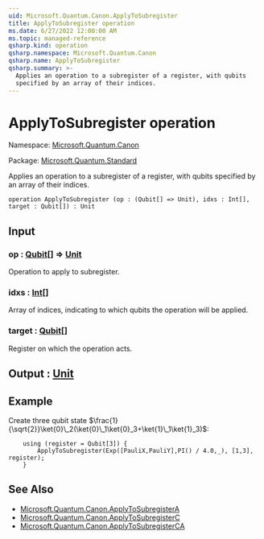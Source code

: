```yaml
---
uid: Microsoft.Quantum.Canon.ApplyToSubregister
title: ApplyToSubregister operation
ms.date: 6/27/2022 12:00:00 AM
ms.topic: managed-reference
qsharp.kind: operation
qsharp.namespace: Microsoft.Quantum.Canon
qsharp.name: ApplyToSubregister
qsharp.summary: >-
  Applies an operation to a subregister of a register, with qubits
  specified by an array of their indices.
---
```


# ApplyToSubregister operation

Namespace: [Microsoft.Quantum.Canon](xref:Microsoft.Quantum.Canon)

Package: [Microsoft.Quantum.Standard](https://nuget.org/packages/Microsoft.Quantum.Standard)


Applies an operation to a subregister of a register, with qubitsspecified by an array of their indices.

```qsharp
operation ApplyToSubregister (op : (Qubit[] => Unit), idxs : Int[], target : Qubit[]) : Unit
```


## Input

### op : [Qubit](xref:microsoft.quantum.qsharp.valueliterals#qubit-literals)[] => [Unit](xref:microsoft.quantum.qsharp.valueliterals#unit-literal) 

Operation to apply to subregister.


### idxs : [Int](xref:microsoft.quantum.qsharp.valueliterals#int-literals)[]

Array of indices, indicating to which qubits the operation will be applied.


### target : [Qubit](xref:microsoft.quantum.qsharp.valueliterals#qubit-literals)[]

Register on which the operation acts.



## Output : [Unit](xref:microsoft.quantum.qsharp.valueliterals#unit-literal)



## Example

Create three qubit state $\frac{1}{\sqrt{2}}\ket{0}\_2(\ket{0}\_1\ket{0}_3+\ket{1}\_1\ket{1}_3)$:```qsharp    using (register = Qubit[3]) {        ApplyToSubregister(Exp([PauliX,PauliY],PI() / 4.0,_), [1,3], register);    }```

## See Also

- [Microsoft.Quantum.Canon.ApplyToSubregisterA](xref:Microsoft.Quantum.Canon.ApplyToSubregisterA)
- [Microsoft.Quantum.Canon.ApplyToSubregisterC](xref:Microsoft.Quantum.Canon.ApplyToSubregisterC)
- [Microsoft.Quantum.Canon.ApplyToSubregisterCA](xref:Microsoft.Quantum.Canon.ApplyToSubregisterCA)